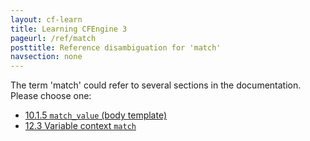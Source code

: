 ```yaml
---
layout: cf-learn
title: Learning CFEngine 3
pageurl: /ref/match
posttitle: Reference disambiguation for 'match'
navsection: none
---
```


The term 'match' could refer to several sections in the documentation. Please choose one:

- [10.1.5 <code>match_value</code> (body template)](https://cfengine.com/manuals/cf3-reference.html#match_value-in-measurements)
- [12.3 Variable context <code>match</code>](https://cfengine.com/manuals/cf3-reference.html#Variable-context-match)
